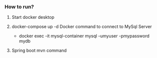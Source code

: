### How to run?
1. Start docker desktop
2. docker-compose up -d
    Docker command to connect to MySql Server
     - docker exec -it mysql-container mysql -umyuser -pmypassword mydb

3. Spring boot mvn command
